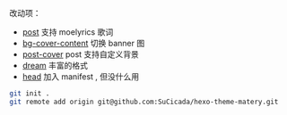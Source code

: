 改动项：
- [post](layout/post.ejs) 支持 moelyrics 歌词
- [bg-cover-content](layout/_partial/bg-cover-content.ejs) 切换 banner 图
- [post-cover](layout/_partial/post-cover.ejs) post 支持自定义背景
- [dream](layout/_widget/dream.ejs)  丰富的格式
- [head](layout/_partial/head.ejs) 加入 manifest , 但没什么用


```bash
git init .
git remote add origin git@github.com:SuCicada/hexo-theme-matery.git

```
